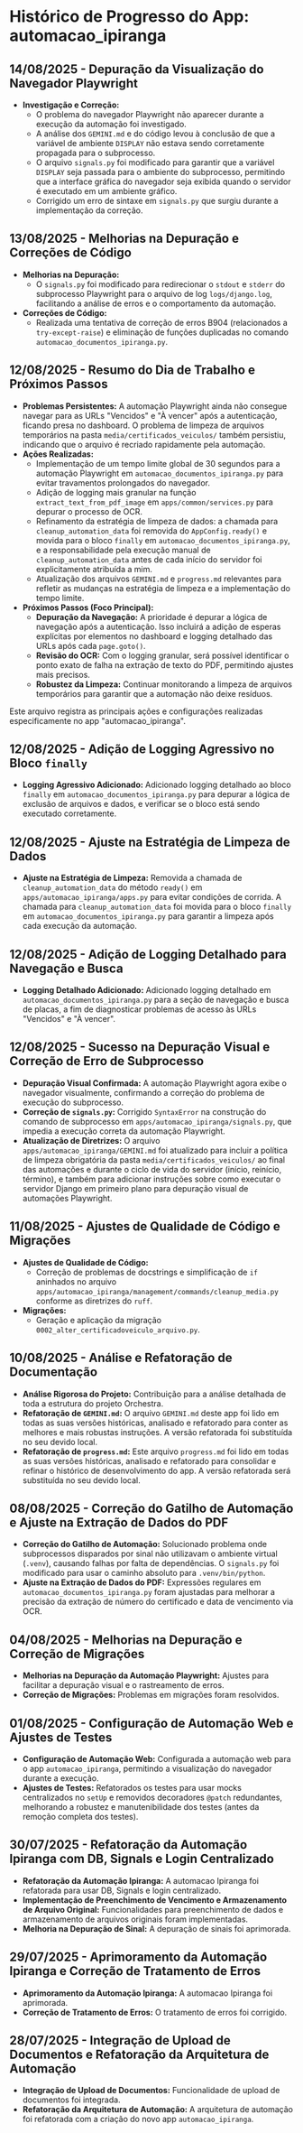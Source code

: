 # Histórico de Progresso do App: automacao_ipiranga

## 14/08/2025 - Depuração da Visualização do Navegador Playwright

- **Investigação e Correção:**
    - O problema do navegador Playwright não aparecer durante a execução da automação foi investigado.
    - A análise dos `GEMINI.md` e do código levou à conclusão de que a variável de ambiente `DISPLAY` não estava sendo corretamente propagada para o subprocesso.
    - O arquivo `signals.py` foi modificado para garantir que a variável `DISPLAY` seja passada para o ambiente do subprocesso, permitindo que a interface gráfica do navegador seja exibida quando o servidor é executado em um ambiente gráfico.
    - Corrigido um erro de sintaxe em `signals.py` que surgiu durante a implementação da correção.

## 13/08/2025 - Melhorias na Depuração e Correções de Código

- **Melhorias na Depuração:**
    - O `signals.py` foi modificado para redirecionar o `stdout` e `stderr` do subprocesso Playwright para o arquivo de log `logs/django.log`, facilitando a análise de erros e o comportamento da automação.
- **Correções de Código:**
    - Realizada uma tentativa de correção de erros B904 (relacionados a `try-except-raise`) e eliminação de funções duplicadas no comando `automacao_documentos_ipiranga.py`.

## 12/08/2025 - Resumo do Dia de Trabalho e Próximos Passos

- **Problemas Persistentes:** A automação Playwright ainda não consegue navegar para as URLs "Vencidos" e "À vencer" após a autenticação, ficando presa no dashboard. O problema de limpeza de arquivos temporários na pasta `media/certificados_veiculos/` também persistiu, indicando que o arquivo é recriado rapidamente pela automação.
- **Ações Realizadas:**
    - Implementação de um tempo limite global de 30 segundos para a automação Playwright em `automacao_documentos_ipiranga.py` para evitar travamentos prolongados do navegador.
    - Adição de logging mais granular na função `extract_text_from_pdf_image` em `apps/common/services.py` para depurar o processo de OCR.
    - Refinamento da estratégia de limpeza de dados: a chamada para `cleanup_automation_data` foi removida do `AppConfig.ready()` e movida para o bloco `finally` em `automacao_documentos_ipiranga.py`, e a responsabilidade pela execução manual de `cleanup_automation_data` antes de cada início do servidor foi explicitamente atribuída a mim.
    - Atualização dos arquivos `GEMINI.md` e `progress.md` relevantes para refletir as mudanças na estratégia de limpeza e a implementação do tempo limite.
- **Próximos Passos (Foco Principal):**
    - **Depuração da Navegação:** A prioridade é depurar a lógica de navegação após a autenticação. Isso incluirá a adição de esperas explícitas por elementos no dashboard e logging detalhado das URLs após cada `page.goto()`.
    - **Revisão do OCR:** Com o logging granular, será possível identificar o ponto exato de falha na extração de texto do PDF, permitindo ajustes mais precisos.
    - **Robustez da Limpeza:** Continuar monitorando a limpeza de arquivos temporários para garantir que a automação não deixe resíduos.

Este arquivo registra as principais ações e configurações realizadas especificamente no app "automacao_ipiranga".

## 12/08/2025 - Adição de Logging Agressivo no Bloco `finally`

- **Logging Agressivo Adicionado:** Adicionado logging detalhado ao bloco `finally` em `automacao_documentos_ipiranga.py` para depurar a lógica de exclusão de arquivos e dados, e verificar se o bloco está sendo executado corretamente.

## 12/08/2025 - Ajuste na Estratégia de Limpeza de Dados

- **Ajuste na Estratégia de Limpeza:** Removida a chamada de `cleanup_automation_data` do método `ready()` em `apps/automacao_ipiranga/apps.py` para evitar condições de corrida. A chamada para `cleanup_automation_data` foi movida para o bloco `finally` em `automacao_documentos_ipiranga.py` para garantir a limpeza após cada execução da automação.

## 12/08/2025 - Adição de Logging Detalhado para Navegação e Busca

- **Logging Detalhado Adicionado:** Adicionado logging detalhado em `automacao_documentos_ipiranga.py` para a seção de navegação e busca de placas, a fim de diagnosticar problemas de acesso às URLs "Vencidos" e "À vencer".

## 12/08/2025 - Sucesso na Depuração Visual e Correção de Erro de Subprocesso

- **Depuração Visual Confirmada:** A automação Playwright agora exibe o navegador visualmente, confirmando a correção do problema de execução do subprocesso.
- **Correção de `signals.py`:** Corrigido `SyntaxError` na construção do comando de subprocesso em `apps/automacao_ipiranga/signals.py`, que impedia a execução correta da automação Playwright.
- **Atualização de Diretrizes:** O arquivo `apps/automacao_ipiranga/GEMINI.md` foi atualizado para incluir a política de limpeza obrigatória da pasta `media/certificados_veiculos/` ao final das automações e durante o ciclo de vida do servidor (início, reinício, término), e também para adicionar instruções sobre como executar o servidor Django em primeiro plano para depuração visual de automações Playwright.

## 11/08/2025 - Ajustes de Qualidade de Código e Migrações

- **Ajustes de Qualidade de Código:**
    - Correção de problemas de docstrings e simplificação de `if` aninhados no arquivo `apps/automacao_ipiranga/management/commands/cleanup_media.py` conforme as diretrizes do `ruff`.
- **Migrações:**
    - Geração e aplicação da migração `0002_alter_certificadoveiculo_arquivo.py`.

## 10/08/2025 - Análise e Refatoração de Documentação

- **Análise Rigorosa do Projeto:** Contribuição para a análise detalhada de toda a estrutura do projeto Orchestra.
- **Refatoração de `GEMINI.md`:** O arquivo `GEMINI.md` deste app foi lido em todas as suas versões históricas, analisado e refatorado para conter as melhores e mais robustas instruções. A versão refatorada foi substituída no seu devido local.
- **Refatoração de `progress.md`:** Este arquivo `progress.md` foi lido em todas as suas versões históricas, analisado e refatorado para consolidar e refinar o histórico de desenvolvimento do app. A versão refatorada será substituída no seu devido local.

## 08/08/2025 - Correção do Gatilho de Automação e Ajuste na Extração de Dados do PDF

- **Correção do Gatilho de Automação:** Solucionado problema onde subprocessos disparados por sinal não utilizavam o ambiente virtual (`.venv`), causando falhas por falta de dependências. O `signals.py` foi modificado para usar o caminho absoluto para `.venv/bin/python`.
- **Ajuste na Extração de Dados do PDF:** Expressões regulares em `automacao_documentos_ipiranga.py` foram ajustadas para melhorar a precisão da extração de número do certificado e data de vencimento via OCR.

## 04/08/2025 - Melhorias na Depuração e Correção de Migrações

- **Melhorias na Depuração da Automação Playwright:** Ajustes para facilitar a depuração visual e o rastreamento de erros.
- **Correção de Migrações:** Problemas em migrações foram resolvidos.

## 01/08/2025 - Configuração de Automação Web e Ajustes de Testes

- **Configuração de Automação Web:** Configurada a automação web para o app `automacao_ipiranga`, permitindo a visualização do navegador durante a execução.
- **Ajustes de Testes:** Refatorados os testes para usar mocks centralizados no `setUp` e removidos decoradores `@patch` redundantes, melhorando a robustez e manutenibilidade dos testes (antes da remoção completa dos testes).

## 30/07/2025 - Refatoração da Automação Ipiranga com DB, Signals e Login Centralizado

- **Refatoração da Automação Ipiranga:** A automacao Ipiranga foi refatorada para usar DB, Signals e login centralizado.
- **Implementação de Preenchimento de Vencimento e Armazenamento de Arquivo Original:** Funcionalidades para preenchimento de dados e armazenamento de arquivos originais foram implementadas.
- **Melhoria na Depuração de Sinal:** A depuração de sinais foi aprimorada.

## 29/07/2025 - Aprimoramento da Automação Ipiranga e Correção de Tratamento de Erros

- **Aprimoramento da Automação Ipiranga:** A automacao Ipiranga foi aprimorada.
- **Correção de Tratamento de Erros:** O tratamento de erros foi corrigido.

## 28/07/2025 - Integração de Upload de Documentos e Refatoração da Arquitetura de Automação

- **Integração de Upload de Documentos:** Funcionalidade de upload de documentos foi integrada.
- **Refatoração da Arquitetura de Automação:** A arquitetura de automação foi refatorada com a criação do novo app `automacao_ipiranga`.
